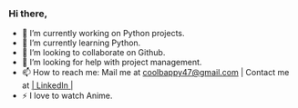 <!-- - 💬 Ask me about ... -->
### Hi there, <!-- 👋 -->

- 🔭 I’m currently working on Python projects.
- 🌱 I’m currently learning Python.
- 👯 I’m looking to collaborate on Github.
- 🤔 I’m looking for help with project management. 
- 📫 How to reach me: Mail me at [coolbappy47@gmail.com](mailto:coolbappy47@gmail.com) | Contact me at
<a href="https://www.linkedin.com/in/afsansani/" target="_blank" rel="noreferrer">| LinkedIn |</a>
- ⚡ I love to watch Anime.


